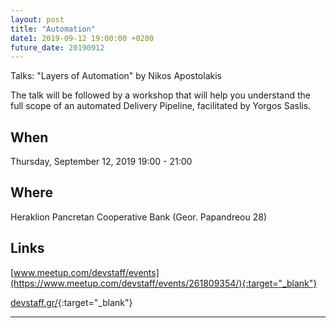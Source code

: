 ```yaml
---
layout: post
title: "Automation"
date1: 2019-09-12 19:00:00 +0200
future_date: 20190912
---
```


Talks:
"Layers of Automation" by Nikos Apostolakis

The talk will be followed by a workshop that will help you understand the full scope of an automated Delivery Pipeline, 
facilitated by Yorgos Saslis.

## When
Thursday, September 12, 2019 19:00 - 21:00

## Where
Heraklion Pancretan Cooperative Bank (Geor. Papandreou 28)

## Links
[www.meetup.com/devstaff/events](https://www.meetup.com/devstaff/events/261809354/){:target="_blank"}

[devstaff.gr/](https://devstaff.gr/){:target="_blank"}

---
